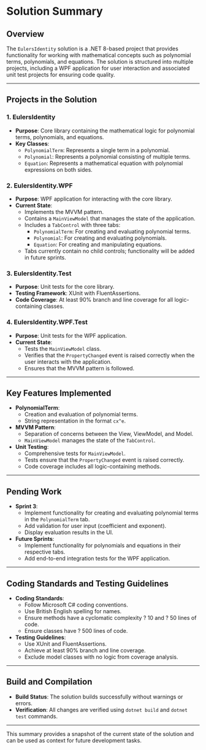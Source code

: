 # Solution Summary

## Overview
The `EulersIdentity` solution is a .NET 8-based project that provides functionality for working with mathematical concepts such as polynomial terms, polynomials, and equations. The solution is structured into multiple projects, including a WPF application for user interaction and associated unit test projects for ensuring code quality.

---

## Projects in the Solution

### 1. **EulersIdentity**
- **Purpose**: Core library containing the mathematical logic for polynomial terms, polynomials, and equations.
- **Key Classes**:
  - `PolynomialTerm`: Represents a single term in a polynomial.
  - `Polynomial`: Represents a polynomial consisting of multiple terms.
  - `Equation`: Represents a mathematical equation with polynomial expressions on both sides.

### 2. **EulersIdentity.WPF**
- **Purpose**: WPF application for interacting with the core library.
- **Current State**:
  - Implements the MVVM pattern.
  - Contains a `MainViewModel` that manages the state of the application.
  - Includes a `TabControl` with three tabs:
    - `PolynomialTerm`: For creating and evaluating polynomial terms.
    - `Polynomial`: For creating and evaluating polynomials.
    - `Equation`: For creating and manipulating equations.
  - Tabs currently contain no child controls; functionality will be added in future sprints.

### 3. **EulersIdentity.Test**
- **Purpose**: Unit tests for the core library.
- **Testing Framework**: XUnit with FluentAssertions.
- **Code Coverage**: At least 90% branch and line coverage for all logic-containing classes.

### 4. **EulersIdentity.WPF.Test**
- **Purpose**: Unit tests for the WPF application.
- **Current State**:
  - Tests the `MainViewModel` class.
  - Verifies that the `PropertyChanged` event is raised correctly when the user interacts with the application.
  - Ensures that the MVVM pattern is followed.

---

## Key Features Implemented
- **PolynomialTerm**:
  - Creation and evaluation of polynomial terms.
  - String representation in the format `cx^e`.
- **MVVM Pattern**:
  - Separation of concerns between the View, ViewModel, and Model.
  - `MainViewModel` manages the state of the `TabControl`.
- **Unit Testing**:
  - Comprehensive tests for `MainViewModel`.
  - Tests ensure that the `PropertyChanged` event is raised correctly.
  - Code coverage includes all logic-containing methods.

---

## Pending Work
- **Sprint 3**:
  - Implement functionality for creating and evaluating polynomial terms in the `PolynomialTerm` tab.
  - Add validation for user input (coefficient and exponent).
  - Display evaluation results in the UI.
- **Future Sprints**:
  - Implement functionality for polynomials and equations in their respective tabs.
  - Add end-to-end integration tests for the WPF application.

---

## Coding Standards and Testing Guidelines
- **Coding Standards**:
  - Follow Microsoft C# coding conventions.
  - Use British English spelling for names.
  - Ensure methods have a cyclomatic complexity ? 10 and ? 50 lines of code.
  - Ensure classes have ? 500 lines of code.
- **Testing Guidelines**:
  - Use XUnit and FluentAssertions.
  - Achieve at least 90% branch and line coverage.
  - Exclude model classes with no logic from coverage analysis.

---

## Build and Compilation
- **Build Status**: The solution builds successfully without warnings or errors.
- **Verification**: All changes are verified using `dotnet build` and `dotnet test` commands.

---

This summary provides a snapshot of the current state of the solution and can be used as context for future development tasks.
